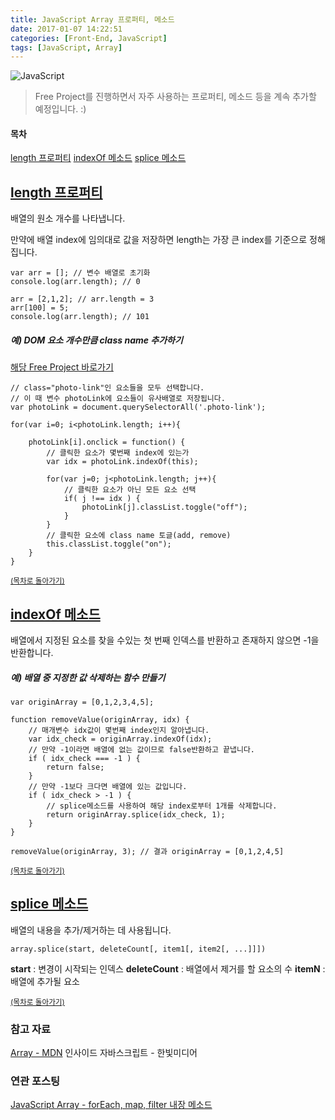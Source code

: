 ```yaml
---
title: JavaScript Array 프로퍼티, 메소드
date: 2017-01-07 14:22:51
categories: [Front-End, JavaScript]
tags: [JavaScript, Array]
---
```


![JavaScript](/image/js.png)

> Free Project를 진행하면서 자주 사용하는 프로퍼티, 메소드 등을 계속 추가할 예정입니다. :)

#### 목차
[length 프로퍼티](#length-프로퍼티)
[indexOf 메소드](#indexOf-메소드)
[splice 메소드](#splice-메소드)

## [length 프로퍼티](https://developer.mozilla.org/ko/docs/Web/JavaScript/Reference/Global_Objects/Array/length)
배열의 원소 개수를 나타냅니다.

만약에 배열 index에 임의대로 값을 저장하면 length는 가장 큰 index를 기준으로 정해집니다.
```
var arr = []; // 변수 배열로 초기화
console.log(arr.length); // 0

arr = [2,1,2]; // arr.length = 3
arr[100] = 5;
console.log(arr.length); // 101
```

##### 예) DOM 요소 개수만큼 class name 추가하기

[해당 Free Project 바로가기](https://sharryhong.github.io/2017/01/04/project-gallery/)

```
// class="photo-link"인 요소들을 모두 선택합니다.
// 이 때 변수 photoLink에 요소들이 유사배열로 저장됩니다.
var photoLink = document.querySelectorAll('.photo-link');

for(var i=0; i<photoLink.length; i++){

	photoLink[i].onclick = function() {
		// 클릭한 요소가 몇번째 index에 있는가
		var idx = photoLink.indexOf(this);

		for(var j=0; j<photoLink.length; j++){
			// 클릭한 요소가 아닌 모든 요소 선택
			if( j !== idx ) {
				photoLink[j].classList.toggle("off");
			}
		}
		// 클릭한 요소에 class name 토글(add, remove)
		this.classList.toggle("on");
	}
}

```

<sup>[(목차로 돌아가기)](#목차)</sup>


## [indexOf 메소드](https://developer.mozilla.org/en-US/docs/Web/JavaScript/Reference/Global_Objects/Array/indexOf)
배열에서 지정된 요소를 찾을 수있는 첫 번째 인덱스를 반환하고 존재하지 않으면 -1을 반환합니다.

##### 예) 배열 중 지정한 값 삭제하는 함수 만들기
```
var originArray = [0,1,2,3,4,5];

function removeValue(originArray, idx) {
    // 매개변수 idx값이 몇번째 index인지 알아냅니다.
    var idx_check = originArray.indexOf(idx);
    // 만약 -1이라면 배열에 없는 값이므로 false반환하고 끝냅니다.
    if ( idx_check === -1 ) {
        return false;
    }
    // 만약 -1보다 크다면 배열에 있는 값입니다.
    if ( idx_check > -1 ) {
        // splice메소드를 사용하여 해당 index로부터 1개를 삭제합니다.
        return originArray.splice(idx_check, 1);
    }
}

removeValue(originArray, 3); // 결과 originArray = [0,1,2,4,5]
```

<sup>[(목차로 돌아가기)](#목차)</sup>

## [splice 메소드](https://developer.mozilla.org/en-US/docs/Web/JavaScript/Reference/Global_Objects/Array/splice)
배열의 내용을 추가/제거하는 데 사용됩니다.

```
array.splice(start, deleteCount[, item1[, item2[, ...]]])
```
**start** : 변경이 시작되는 인덱스
**deleteCount** : 배열에서 제거를 할 요소의 수
**itemN** : 배열에 추가될 요소

<sup>[(목차로 돌아가기)](#목차)</sup>


### 참고 자료
[Array - MDN](https://developer.mozilla.org/en-US/docs/Web/JavaScript/Reference/Global_Objects/Array)
인사이드 자바스크립트 - 한빛미디어

### 연관 포스팅
[JavaScript Array - forEach, map, filter 내장 메소드](https://sharryhong.github.io/2017/02/13/javascript-array02/)
